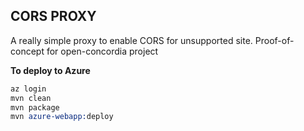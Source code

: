 CORS PROXY
---

A really simple proxy to enable CORS for unsupported site. Proof-of-concept for open-concordia project

**To deploy to Azure**

```s
az login
mvn clean
mvn package
mvn azure-webapp:deploy
```
